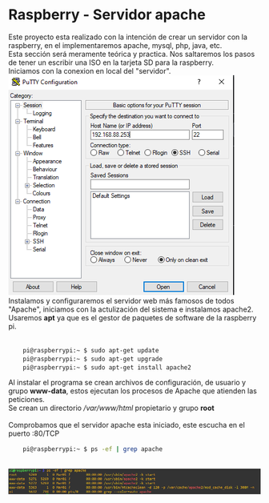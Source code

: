 # Raspberry - Servidor apache

Este proyecto esta realizado con la intención de crear un servidor con la raspberry, en el implementaremos apache, mysql, php, java, etc.<br/>
Esta sección será meramente teórica y practica. Nos saltaremos los pasos de tener un escribir una ISO en la tarjeta SD para la raspberry.
<br/>
Iniciamos con la conexion en local del "servidor".<br/>
<img src="./ssh_putty.PNG"/>
<br/>
Instalamos y configuraremos el servidor web más famosos de todos "Apache", iniciamos con la actulización del sistema e instalamos apache2.
Usaremos <b>apt</b> ya que es el gestor de paquetes de software de la raspberry pi.<br/>

```bash

    pi@raspberrypi:~ $ sudo apt-get update
    pi@raspberrypi:~ $ sudo apt-get upgrade
    pi@raspberrypi:~ $ sudo apt-get install apache2

```

Al instalar el programa se crean archivos de configuración, de usuario y grupo <b>www-data</b>, estos ejecutan los procesos de Apache que atienden las peticiones.<br/>
Se crean un directorio <i>/var/www/html</i> propietario y grupo <b>root</b><br/><br/>
Comprobamos que el servidor apache esta iniciado, este escucha en el puerto :80/TCP

```bash
    pi@raspberrypi:~ $ ps -ef | grep apache

```

<br/>
<img src="./proceso_ps-ef-grep-apche.PNG"/>
<br/>
